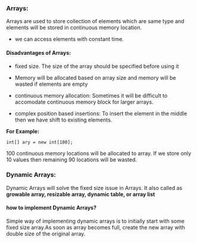 ### Arrays:
Arrays are used to store collection of elements which are same type and elements will be stored in continuous memory location.

- we can access elements with constant time.

#### Disadvantages of Arrays:

- fixed size. The size of the array should be specified before using it

- Memory will be allocated based on array size and memory will be wasted if elements are empty

- continuous memory allocation: Sometimes it will be difficult to accomodate continuous memory block for larger arrays.

- complex position based insertions: To insert the element in the middle then we have shift to existing elements.

**For Example:**<br>

`int[] ary = new int[100];`

100 continuous memory locations will be allocated to array. If we store only 10 values then remaining 90 locations will be wasted.


### Dynamic Arrays:

Dynamic Arrays will solve the fixed size issue in Arrays. It also called as **growable array, resizable array, dynamic table, or array list**

#### how to implement Dynamic Arrays?
Simple way of implementing dynamic arrays is to initially start with some fixed size array.As soon as array becomes full, create the new array with double size of the original array.

